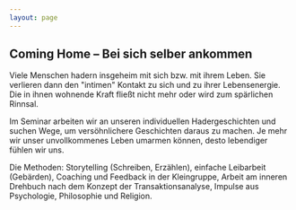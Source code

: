 ```yaml
---
layout: page
---
```


## Coming Home – Bei sich selber ankommen

Viele Menschen hadern insgeheim mit sich bzw. mit ihrem Leben. Sie verlieren dann den "intimen" Kontakt zu sich und zu ihrer Lebensenergie. Die in ihnen wohnende Kraft fließt nicht mehr oder wird zum spärlichen Rinnsal.

Im Seminar arbeiten wir an unseren individuellen Hadergeschichten und suchen Wege, um versöhnlichere Geschichten daraus zu machen. Je mehr wir unser unvollkommenes Leben umarmen können, desto lebendiger fühlen wir uns.

Die Methoden: Storytelling (Schreiben, Erzählen), einfache Leibarbeit (Gebärden), Coaching und Feedback in der Kleingruppe, Arbeit am inneren Drehbuch nach dem Konzept der Transaktionsanalyse, Impulse aus Psychologie, Philosophie und Religion.